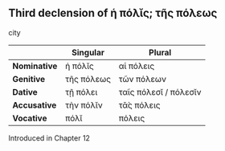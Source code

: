 ## Third declension of ἡ πόλῐς; τῆς πόλεως

city

|                | Singular   | Plural                |
|----------------|------------|-----------------------|
| **Nominative** | ἡ πόλῐς    | αἱ πόλεις             |
| **Genitive**   | τῆς πόλεως | τῶν πόλεων            |
| **Dative**     | τῇ πόλει   | ταῖς πόλεσῐ / πόλεσῐν |
| **Accusative** | τὴν πόλῐν  | τᾱ̀ς πόλεις            |
| **Vocative**   | πόλῐ       | πόλεις                |


Introduced in Chapter 12
